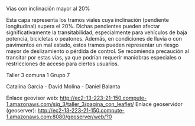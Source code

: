 Vias con inclinación mayor al 20%

Esta capa representa los tramos viales cuya inclinación (pendiente longitudinal) supera el 20%. Dichas pendientes pueden afectar significativamente la transitabilidad, especialmente para vehículos de baja potencia, bicicletas o peatones. Además, en condiciones de lluvia o con pavimentos en mal estado, estos tramos pueden representar un riesgo mayor de deslizamiento o pérdida de control. Se recomienda precaución al transitar por estas vías, ya que podrían requerir maniobras especiales o restricciones de acceso para ciertos usuarios.

Taller 3 comuna 1 Grupo 7

Catalina Garcia -
David Molina -
Daniel Balanta 

Enlace geovisor web: http://ec2-13-223-21-150.compute-1.amazonaws.com/sig_3/taller_3/pagina_con_leaflet/
Enlace geoservidor (geoserver):  http://ec2-13-223-21-150.compute-1.amazonaws.com:8080/geoserver/web/?0
